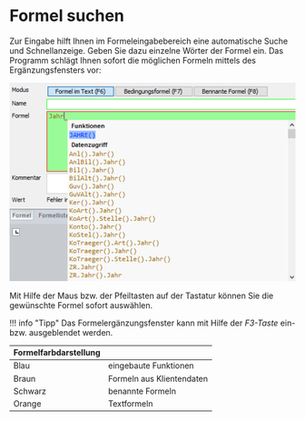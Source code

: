 # Formel suchen

Zur Eingabe hilft Ihnen im Formeleingabebereich eine automatische Suche und Schnellanzeige. Geben Sie dazu einzelne Wörter der Formel ein. Das Programm schlägt Ihnen sofort die möglichen Formeln mittels des Ergänzungsfensters vor:

![Image](img/image105.png)

Mit Hilfe der Maus bzw. der Pfeiltasten auf der Tastatur können Sie die gewünschte Formel sofort auswählen.

!!! info "Tipp"
    Das Formelergänzungsfenster kann mit Hilfe der *F3-Taste* ein- bzw. ausgeblendet werden.

| Formelfarbdarstellung |                           |
| --------------------- | ------------------------- |
| Blau                  | eingebaute Funktionen     |
| Braun                 | Formeln aus Klientendaten |
| Schwarz               | benannte Formeln          |
| Orange                | Textformeln               |